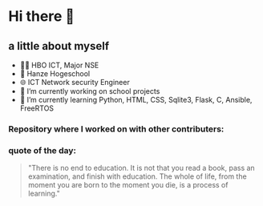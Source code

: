 # Hi there 👋
## a little about myself
- :student: HBO ICT, Major NSE
- :school: Hanze Hogeschool
- :globe_with_meridians: ICT Network security Engineer
- 🔭 I’m currently working on school projects
- 🌱 I’m currently learning Python, HTML, CSS, Sqlite3, Flask, C, Ansible, FreeRTOS

### Repository where I worked on with other contributers:



### quote of the day:
>"There is no end to education. It is not that you read a book, pass an examination, and finish with education. 
The whole of life, from the moment you are born to the moment you die, is a process of learning."
